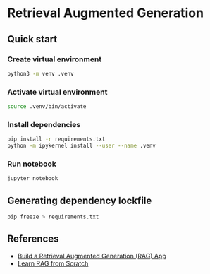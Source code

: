 # Retrieval Augmented Generation

## Quick start

### Create virtual environment

```sh
python3 -m venv .venv
```

### Activate virtual environment

```sh
source .venv/bin/activate
```

### Install dependencies

```sh
pip install -r requirements.txt
python -m ipykernel install --user --name .venv
```

### Run notebook

```sh
jupyter notebook
```

## Generating dependency lockfile

```sh
pip freeze > requirements.txt
```

## References

- [Build a Retrieval Augmented Generation (RAG) App](https://python.langchain.com/v0.2/docs/tutorials/rag/)
- [Learn RAG from Scratch](https://www.freecodecamp.org/news/mastering-rag-from-scratch/)
